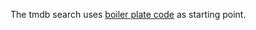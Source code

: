 The tmdb search uses [boiler plate code](https://github.com/ribot/android-boilerplate) as starting point.

